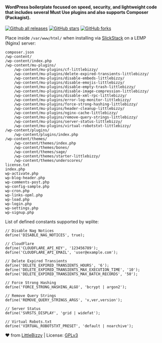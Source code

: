 #### WordPress boilerplate focused on speed, security, and lightweight code that includes several Must Use plugins and also supports Composer (Packagist).

[![Github all releases](https://img.shields.io/github/downloads/littlebizzy/wplite/total.svg)](https://github.com/littlebizzy/wplite/archive/master.zip) [![GitHub stars](https://img.shields.io/github/stars/littlebizzy/wplite.svg?style=social&logo=github&label=Star)](https://github.com/littlebizzy/wplite/stargazers) [![GitHub forks](https://img.shields.io/github/forks/littlebizzy/wplite.svg?style=social&logo=github&label=Fork)](https://github.com/littlebizzy/wplite/fork)

Place inside `/var/www/html/` when installing via [SlickStack](https://slickstack.io) on a LEMP (Nginx) server:

    composer.json
    /wp-content/
    /wp-content/index.php
    /wp-content/mu-plugins/
        /wp-content/mu-plugins/cf-littlebizzy/
        /wp-content/mu-plugins/delete-expired-transients-littlebizzy/
        /wp-content/mu-plugins/disable-embeds-littlebizzy/
        /wp-content/mu-plugins/disable-emojis-littlebizzy/
        /wp-content/mu-plugins/disable-empty-trash-littlebizzy/
        /wp-content/mu-plugins/disable-image-compression-littlebizzy/
        /wp-content/mu-plugins/disable-xml-rpc-littlebizzy/
        /wp-content/mu-plugins/error-log-monitor-littlebizzy/
        /wp-content/mu-plugins/force-strong-hashing-littlebizzy/
        /wp-content/mu-plugins/header-cleanup-littlebizzy/
        /wp-content/mu-plugins/nginx-cache-littlebizzy/
        /wp-content/mu-plugins/remove-query-strings-littlebizzy/
        /wp-content/mu-plugins/server-status-littlebizzy/
        /wp-content/mu-plugins/virtual-robotstxt-littlebizzy/
    /wp-content/plugins/
        /wp-content/plugins/index.php
    /wp-content/themes/
        /wp-content/themes/index.php
        /wp-content/themes/bones/
        /wp-content/themes/sage/
        /wp-content/themes/starter-littlebizzy/
        /wp-content/themes/underscores/
    license.txt
    index.php
    wp-activate.php
    wp-blog-header.php
    wp-comments-post.php
    wp-config-sample.php
    wp-cron.php
    wp-links-opml.php
    wp-load.php
    wp-login.php
    wp-settings.php
    wp-signup.php

List of defined constants supported by wplite:

    // Disable Nag Notices
    define('DISABLE_NAG_NOTICES', true);
    
    // CloudFlare
    define('CLOUDFLARE_API_KEY', '123456789');
    define('CLOUDFLARE_API_EMAIL', 'user@example.com');
    
    // Delete Expired Transients
    define('DELETE_EXPIRED_TRANSIENTS_HOURS', '6');
    define('DELETE_EXPIRED_TRANSIENTS_MAX_EXECUTION_TIME', '10');
    define('DELETE_EXPIRED_TRANSIENTS_MAX_BATCH_RECORDS', '50');
    
    // Force Strong Hashing
    define('FORCE_STRONG_HASHING_ALGO', 'bcrypt | argon2');
    
    // Remove Query Strings
    define('REMOVE_QUERY_STRINGS_ARGS', 'v,ver,version');
    
    // Server Status
    define('SVRSTS_DISPLAY', 'grid | widefat');
    
    // Virtual Robots.txt
    define('VIRTUAL_ROBOTSTXT_PRESET', 'default | noarchive');

❤ from [LittleBizzy](https://www.littlebizzy.com) | License: [GPLv3](https://www.gnu.org/licenses/gpl-3.0)
